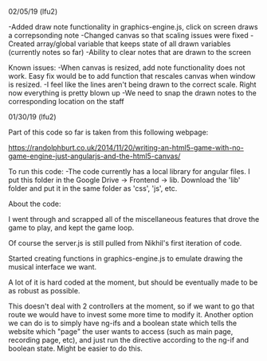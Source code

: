 02/05/19 (lfu2)

-Added draw note functionality in graphics-engine.js, click on screen draws a correpsonding note
-Changed canvas so that scaling issues were fixed
-Created array/global variable that keeps state of all drawn variables (currently notes so far)
-Ability to clear notes that are drawn to the screen

Known issues:
-When canvas is resized, add note functionality does not work. Easy fix would be to add function that rescales canvas when window is resized. 
-I feel like the lines aren't being drawn to the correct scale. Right now everything is pretty blown up 
-We need to snap the drawn notes to the corresponding location on the staff

01/30/19 (lfu2)

Part of this code so far is taken from this following webpage: 

https://randolphburt.co.uk/2014/11/20/writing-an-html5-game-with-no-game-engine-just-angularjs-and-the-html5-canvas/

To run this code: 
-The code currently has a local library for angular files. I put this folder in the Google Drive -> Frontend -> lib. Download the 'lib' folder and put it in the same folder as 'css', 'js', etc. 

About the code:

I went through and scrapped all of the miscellaneous features that drove the game to play, and kept the game loop. 

Of course the server.js is still pulled from Nikhil's first iteration of code. 

Started creating functions in graphics-engine.js to emulate drawing the musical interface we want. 

A lot of it is hard coded at the moment, but should be eventually made to be as robust as possible.

This doesn't deal with 2 controllers at the moment, so if we want to go that route we would have to invest some more time to modify it. Another option we can do is to simply have ng-ifs and a boolean state which tells the website which "page" the user wants to access (such as main page, recording page, etc), and just run the directive according to the ng-if and boolean state. Might be easier to do this.


